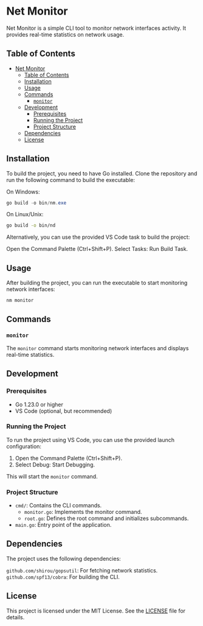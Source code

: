 # Net Monitor

Net Monitor is a simple CLI tool to monitor network interfaces activity. It provides real-time statistics on network usage.

## Table of Contents

- [Net Monitor](#net-monitor)
  - [Table of Contents](#table-of-contents)
  - [Installation](#installation)
  - [Usage](#usage)
  - [Commands](#commands)
    - [`monitor`](#monitor)
  - [Development](#development)
    - [Prerequisites](#prerequisites)
    - [Running the Project](#running-the-project)
    - [Project Structure](#project-structure)
  - [Dependencies](#dependencies)
  - [License](#license)

## Installation

To build the project, you need to have Go installed. Clone the repository and run the following command to build the executable:

On Windows:

```powershell
go build -o bin/nm.exe
```

On Linux/Unix:

```bash
go build -o bin/nd
```

Alternatively, you can use the provided VS Code task to build the project:

Open the Command Palette (Ctrl+Shift+P).
Select Tasks: Run Build Task.

## Usage

After building the project, you can run the executable to start monitoring network interfaces:

`nm monitor`

## Commands

### `monitor`

The `monitor` command starts monitoring network interfaces and displays real-time statistics.

## Development

### Prerequisites

- Go 1.23.0 or higher
- VS Code (optional, but recommended)

### Running the Project

To run the project using VS Code, you can use the provided launch configuration:

1. Open the Command Palette (Ctrl+Shift+P).
2. Select Debug: Start Debugging.

This will start the `monitor` command.

### Project Structure

- `cmd/`: Contains the CLI commands.
  - `monitor.go`: Implements the monitor command.
  - `root.go`: Defines the root command and initializes subcommands.
- `main.go`: Entry point of the application.

## Dependencies

The project uses the following dependencies:

`github.com/shirou/gopsutil`: For fetching network statistics.
`github.com/spf13/cobra`: For building the CLI.

## License

This project is licensed under the MIT License. See the [LICENSE](./LICENSE) file for details.
